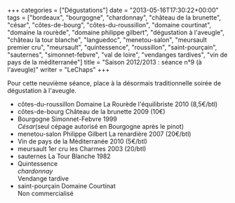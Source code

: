 +++
categories = ["Dégustations"]
date = "2013-05-16T17:30:22+00:00"
tags = ["bordeaux", "bourgogne", "chardonnay", "château de la brunette", "césar", "côtes-de-bourg", "côtes-du-roussillon", "domaine courtinat", "domaine la rourède", "domaine philippe gilbert", "dégustation à l'aveugle", "château la tour blanche", "languedoc", "menetou-salon", "meursault premier cru", "meursault", "quintessence", "roussillon", "saint-pourçain", "sauternes", "simonnet-febvre", "val de loire", "vendanges tardives", "vin de pays de la méditerranée"] 
title = "Saison 2012/2013 : séance n°9 (à l'aveugle)"
writer = "LeChaps"
+++

Pour cette neuvième séance, place à la désormais traditionnelle soirée de dégustation à l'aveugle.

* côtes-du-roussillon Domaine La Rourède l'équilibriste 2010 (8,5€/btl) <i class="fa fa-plus-circle"></i>
* côtes-de-bourg Château de la brunette 2009 (10€)
* Bourgogne Simonnet-Febvre 1999  
_César_(seul cépage autorisé en Bourgogne après le pinot)
* menetou-salon Philippe Gilbert La renardière 2007 (20€/btl) <i class="fa fa-plus-circle"></i>
* Vin de pays de la Méditerranée 2010 (5€/btl)
* meursault 1er cru les Charmes 2003 (20/btl)
* sauternes La Tour Blanche 1982
* Quintessence  
_chardonnay_  
Vendange tardive
* saint-pourçain Domaine Courtinat <i class="fa fa-plus-circle"></i> <i class="fa fa-plus-circle"></i>  
Non commercialisé
